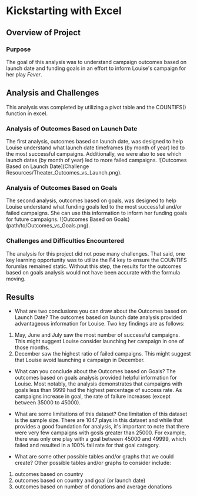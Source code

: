 # Kickstarting with Excel

## Overview of Project

### Purpose
The goal of this analysis was to understand campaign outcomes based on launch date and funding goals in an effort to inform Louise's campaign for her play *Fever*.

## Analysis and Challenges
This analysis was completed by utilizing a pivot table and the COUNTIFS() function in excel. 

### Analysis of Outcomes Based on Launch Date
The first analysis, outcomes based on launch date, was designed to help Louise understand what launch date timeframes (by month of year) led to the most successful campaigns. Additionally, we were also to see which launch dates (by month of  year) led to more failed campaigns. 
![Outcomes Based on Launch Date](Challenge Resources/Theater_Outcomes_vs_Launch.png).

### Analysis of Outcomes Based on Goals
The second analysis, outcomes based on goals, was designed to help Louise understand what funding goals led to the most successful and/or failed campaigns. She can use this information to inform her funding goals for future campaigns.
![Outcomes Based on Goals}(path/to/Outcomes_vs_Goals.png).

### Challenges and Difficulties Encountered
The analysis for this project did not pose many challenges. That said, one key learning opportunity was to utilize the F4 key to ensure the COUNTIFS forumlas remained static. Without this step, the results for the outcomes based on goals analysis would not have been accurate with the formula moving.

## Results

- What are two conclusions you can draw about the Outcomes based on Launch Date?
The outcomes based on launch date analysis provided advantageous information for Louise. Two key findings are as follows: 
1) May, June and July saw the most number of successful campaigns. This might suggest Louise consider launching her campaign in one of those months. 
2) December saw the highest ratio of failed campaigns. This might suggest that Louise avoid launching a campaign in December. 

- What can you conclude about the Outcomes based on Goals?
The outcomes based on goals analysis provided helpful information for Louise. Most notably, the analysis demonstrates that campaigns with goals less than 9999 had the highest percentage of success rate. As campaigns increase in goal, the rate of failure increases (except between 35000 to 45000). 

- What are some limitations of this dataset?
One limitation of this dataset is the sample size. There are 1047 plays in this dataset and while that provides a good foundation for analysis, it's important to note that there were very few campaigns with gosls greater than 25000. For example, there was only one play with a goal between 45000 and 49999, which failed and resulted in a 100% fail rate for that goal category.

- What are some other possible tables and/or graphs that we could create?
Other possible tables and/or graphs to consider include: 
1) outcomes based on country
2) outcomes based on country and goal (or launch date)
3) outcomes based on number of donations and average donations
